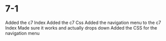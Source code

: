 # 7-1
Added the c7 Index
Added the c7 Css
Added the navigation menu to the c7 Index
Made sure it works and actually drops down
Added the CSS for the navigation menu